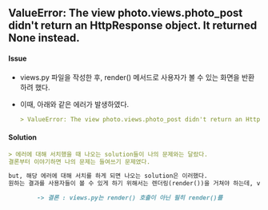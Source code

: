 ## ValueError: The view photo.views.photo_post didn't return an HttpResponse object. It returned None instead.



#### Issue

- views.py 파일을 작성한 후, render() 메서드로 사용자가 볼 수 있는 화면을 반환하려 했다. 

- 이때, 아래와 같은 에러가 발생하였다.

  ```markdown
  > ValueError: The view photo.views.photo_post didn't return an HttpResponse object. It returned None instead.
  ```



#### Solution 

```markdown
> 에러에 대해 서치했을 때 나오는 solution들이 나의 문제와는 달랐다.
결론부터 이야기하면 나의 문제는 들여쓰기 문제였다. 

but, 해당 에러에 대해 서치를 하게 되면 나오는 solution은 이러했다.
원하는 결과를 사용자들이 볼 수 있게 하기 위해서는 렌더링(render())을 거쳐야 하는데, views.py 파일은 무조건적으로 render()를 return 해야 하는 것. 단순히 render() 메서드를 호출하는 것으로는 안된다고 한다. 

		-> 결론 : views.py는 render() 호출이 아닌 필히 render()를 							return 해야 한다.
```

